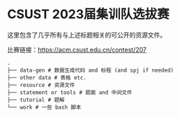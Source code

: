 # CSUST 2023届集训队选拔赛

这里包含了几乎所有与上述标题相关的可公开的资源文件。

比赛链接：https://acm.csust.edu.cn/contest/207

``` shell
.
├── data-gen # 数据生成代码 and 标程 (and spj if needed)
├── other data # 表格 etc.
├── resource # 资源文件
├── statement or tools # 题面 and 中间文件
├── tutorial # 题解
└── work # 一些 bash 脚本
```
